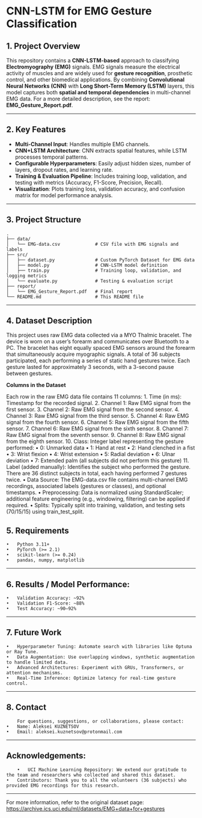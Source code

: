 # CNN-LSTM for EMG Gesture Classification

## 1. Project Overview
This repository contains a **CNN-LSTM-based** approach to classifying **Electromyography (EMG)** signals. EMG signals measure the electrical activity of muscles and are widely used for **gesture recognition**, prosthetic control, and other biomedical applications. By combining **Convolutional Neural Networks (CNN)** with **Long Short-Term Memory (LSTM)** layers, this model captures both **spatial and temporal dependencies** in multi-channel EMG data. For a more detailed description, see the report: **EMG_Gesture_Report.pdf**.

---

## 2. Key Features
- **Multi-Channel Input**: Handles multiple EMG channels.  
- **CNN+LSTM Architecture**: CNN extracts spatial features, while LSTM processes temporal patterns.  
- **Configurable Hyperparameters**: Easily adjust hidden sizes, number of layers, dropout rates, and learning rate.  
- **Training & Evaluation Pipeline**: Includes training loop, validation, and testing with metrics (Accuracy, F1-Score, Precision, Recall).  
- **Visualization**: Plots training loss, validation accuracy, and confusion matrix for model performance analysis.

---

## 3. Project Structure
```text
.
├── data/
│   └── EMG-data.csv             # CSV file with EMG signals and labels
├── src/
│   ├── dataset.py               # Custom PyTorch Dataset for EMG data
│   ├── model.py                 # CNN-LSTM model definition
│   ├── train.py                 # Training loop, validation, and logging metrics
│   └── evaluate.py              # Testing & evaluation script
├── report/
│   └── EMG_Gesture_Report.pdf   # Final report
└── README.md                    # This README file

```
---

## 4. Dataset Description

This project uses raw EMG data collected via a MYO Thalmic bracelet. The device is worn on a user’s forearm and communicates over Bluetooth to a PC. 
The bracelet has eight equally spaced EMG sensors around the forearm that simultaneously acquire myographic signals.
A total of 36 subjects participated, each performing a series of static hand gestures twice. Each gesture lasted for approximately 3 seconds, with a 3-second pause between gestures.

**Columns in the Dataset**

Each row in the raw EMG data file contains 11 columns:
	1.	Time (in ms): Timestamp for the recorded signal.
	2.	Channel 1: Raw EMG signal from the first sensor.
	3.	Channel 2: Raw EMG signal from the second sensor.
	4.	Channel 3: Raw EMG signal from the third sensor.
	5.	Channel 4: Raw EMG signal from the fourth sensor.
	6.	Channel 5: Raw EMG signal from the fifth sensor.
	7.	Channel 6: Raw EMG signal from the sixth sensor.
	8.	Channel 7: Raw EMG signal from the seventh sensor.
	9.	Channel 8: Raw EMG signal from the eighth sensor.
	10.	Class: Integer label representing the gesture performed:
          	•	0: Unmarked data
        	•	1: Hand at rest
         	•	2: Hand clenched in a fist
        	•	3: Wrist flexion
        	•	4: Wrist extension
        	•	5: Radial deviation
         	•	6: Ulnar deviation
        	•	7: Extended palm (all subjects did not perform this gesture)
       11.	Label (added manually): Identifies the subject who performed the gesture. There are 36 distinct subjects in total, each having performed 7 gestures twice.
	•	Data Source: The EMG-data.csv file contains multi-channel EMG recordings, associated labels (gestures or classes), and optional timestamps.
	•	Preprocessing: Data is normalized using StandardScaler; additional feature engineering (e.g., windowing, filtering) can be applied if required.
	•	Splits: Typically split into training, validation, and testing sets (70/15/15) using train_test_split.

## 5. Requirements
	•	Python 3.11+
	•	PyTorch (>= 2.1)
	•	scikit-learn (>= 0.24)
	•	pandas, numpy, matplotlib
 ---

## 6. Results / Model Performance:
	•	Validation Accuracy: ~92%
	•	Validation F1-Score: ~88%
	•	Test Accuracy: ~90–92%
 ---

## 7. Future Work
	•	Hyperparameter Tuning: Automate search with libraries like Optuna or Ray Tune.
	•	Data Augmentation: Use overlapping windows, synthetic augmentation to handle limited data.
	•	Advanced Architectures: Experiment with GRUs, Transformers, or attention mechanisms.
	•	Real-Time Inference: Optimize latency for real-time gesture control.
 ---

## 8. Contact
        For questions, suggestions, or collaborations, please contact:
	•	Name: Aleksei KUZNETSOV
	•	Email: aleksei.kuznetsov@protonmail.com
 ---

## Acknowledgements:
        •	UCI Machine Learning Repository: We extend our gratitude to the team and researchers who collected and shared this dataset.
	•	Contributors: Thank you to all the volunteers (36 subjects) who provided EMG recordings for this research.
 ---

For more information, refer to the original dataset page:
https://archive.ics.uci.edu/ml/datasets/EMG+data+for+gestures
